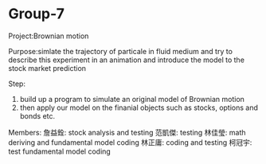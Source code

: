 # Group-7

Project:Brownian motion

Purpose:simlate the trajectory of particale in fluid medium and try to describe this experiment in an animation and introduce the model to the stock market prediction

Step:
1. build up a program to simulate an original model of Brownian motion
2. then apply our model on the finanial objects such as stocks, options and bonds etc.


Members:
詹益銓: stock analysis and testing
范凱傑: testing
林佳瑩: math deriving and fundamental model coding
林正庸: coding and testing
柯冠宇: test fundamental model coding
